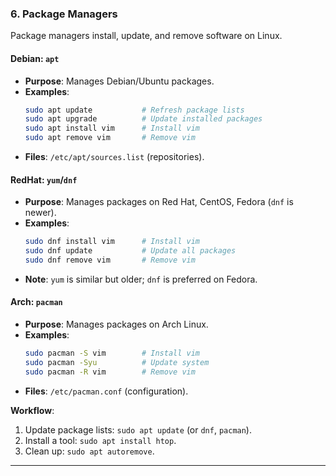 ### 6. Package Managers

Package managers install, update, and remove software on Linux.

#### Debian: `apt`
- **Purpose**: Manages Debian/Ubuntu packages.
- **Examples**:
  ```bash
  sudo apt update           # Refresh package lists
  sudo apt upgrade          # Update installed packages
  sudo apt install vim      # Install vim
  sudo apt remove vim       # Remove vim
  ```
- **Files**: `/etc/apt/sources.list` (repositories).

#### RedHat: `yum`/`dnf`
- **Purpose**: Manages packages on Red Hat, CentOS, Fedora (`dnf` is newer).
- **Examples**:
  ```bash
  sudo dnf install vim      # Install vim
  sudo dnf update           # Update all packages
  sudo dnf remove vim       # Remove vim
  ```
- **Note**: `yum` is similar but older; `dnf` is preferred on Fedora.

#### Arch: `pacman`
- **Purpose**: Manages packages on Arch Linux.
- **Examples**:
  ```bash
  sudo pacman -S vim        # Install vim
  sudo pacman -Syu          # Update system
  sudo pacman -R vim        # Remove vim
  ```
- **Files**: `/etc/pacman.conf` (configuration).

**Workflow**:
1. Update package lists: `sudo apt update` (or `dnf`, `pacman`).
2. Install a tool: `sudo apt install htop`.
3. Clean up: `sudo apt autoremove`.

---
